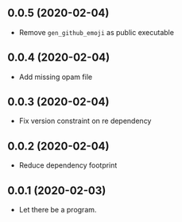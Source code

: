## 0.0.5 (2020-02-04)

- Remove `gen_github_emoji` as public executable

## 0.0.4 (2020-02-04)

- Add missing opam file

## 0.0.3 (2020-02-04)

- Fix version constraint on re dependency

## 0.0.2 (2020-02-04)

- Reduce dependency footprint

## 0.0.1 (2020-02-03)

- Let there be a program.
